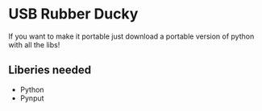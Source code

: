 # USB Rubber Ducky
If you want to make it portable just download a portable version of python with all the libs!

## Liberies needed

 - Python
 - Pynput
